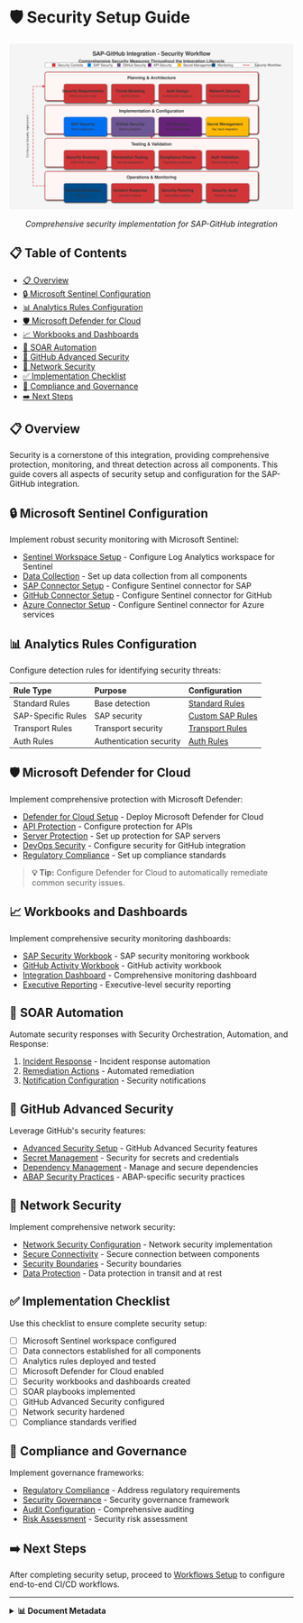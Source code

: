 # 🛡️ Security Setup Guide

<div align="center">
  
  ![Security Workflow](../../../assets/images/flows/security-workflow.svg)
  
  *Comprehensive security implementation for SAP-GitHub integration*
</div>

## 📋 Table of Contents

- [📋 Overview](#-overview)
- [🔒 Microsoft Sentinel Configuration](#-microsoft-sentinel-configuration)
- [📊 Analytics Rules Configuration](#-analytics-rules-configuration)
- [🛡️ Microsoft Defender for Cloud](#️-microsoft-defender-for-cloud)
- [📈 Workbooks and Dashboards](#-workbooks-and-dashboards)
- [🤖 SOAR Automation](#-soar-automation)
- [🔐 GitHub Advanced Security](#-github-advanced-security)
- [🔌 Network Security](#-network-security)
- [✅ Implementation Checklist](#-implementation-checklist)
- [📝 Compliance and Governance](#-compliance-and-governance)
- [➡️ Next Steps](#️-next-steps)

## 📋 Overview

Security is a cornerstone of this integration, providing comprehensive protection, monitoring, and threat detection across all components. This guide covers all aspects of security setup and configuration for the SAP-GitHub integration.

## 🔒 Microsoft Sentinel Configuration

Implement robust security monitoring with Microsoft Sentinel:

- [Sentinel Workspace Setup](./sentinel-workspace.md) - Configure Log Analytics workspace for Sentinel
- [Data Collection](./data-collection.md) - Set up data collection from all components
- [SAP Connector Setup](./sap-connector.md) - Configure Sentinel connector for SAP
- [GitHub Connector Setup](./github-connector.md) - Configure Sentinel connector for GitHub
- [Azure Connector Setup](./azure-connector.md) - Configure Sentinel connector for Azure services

## 📊 Analytics Rules Configuration

Configure detection rules for identifying security threats:

| Rule Type | Purpose | Configuration |
|:----------|:--------|:--------------|
| Standard Rules | Base detection | [Standard Rules](./standard-rules.md) |
| SAP-Specific Rules | SAP security | [Custom SAP Rules](./custom-sap-rules.md) |
| Transport Rules | Transport security | [Transport Rules](./transport-rules.md) |
| Auth Rules | Authentication security | [Auth Rules](./auth-rules.md) |

## 🛡️ Microsoft Defender for Cloud

Implement comprehensive protection with Microsoft Defender:

- [Defender for Cloud Setup](./security-governance.md#defender-configuration) - Deploy Microsoft Defender for Cloud
- [API Protection](./security-governance.md#api-protection) - Configure protection for APIs
- [Server Protection](./security-governance.md#server-protection) - Set up protection for SAP servers
- [DevOps Security](./security-governance.md#devops-security) - Configure security for GitHub integration
- [Regulatory Compliance](./compliance-setup.md) - Set up compliance standards

> **💡 Tip:** Configure Defender for Cloud to automatically remediate common security issues.

## 📈 Workbooks and Dashboards

Implement comprehensive security monitoring dashboards:

- [SAP Security Workbook](./sap-workbook.md) - SAP security monitoring workbook
- [GitHub Activity Workbook](./github-workbook.md) - GitHub activity workbook
- [Integration Dashboard](./integration-dashboard.md) - Comprehensive monitoring dashboard
- [Executive Reporting](./executive-dashboard.md) - Executive-level security reporting

## 🤖 SOAR Automation

Automate security responses with Security Orchestration, Automation, and Response:

1. [Incident Response](./incident-response.md) - Incident response automation
2. [Remediation Actions](./remediation.md) - Automated remediation
3. [Notification Configuration](./notifications.md) - Security notifications

## 🔐 GitHub Advanced Security

Leverage GitHub's security features:

- [Advanced Security Setup](./security-governance.md#advanced-security) - GitHub Advanced Security features
- [Secret Management](./security-governance.md#secret-management) - Security for secrets and credentials
- [Dependency Management](./security-governance.md#dependency-management) - Manage and secure dependencies
- [ABAP Security Practices](./standard-rules.md#abap-security) - ABAP-specific security practices

## 🔌 Network Security

Implement comprehensive network security:

- [Network Security Configuration](./security-governance.md#network-security) - Network security implementation
- [Secure Connectivity](./security-governance.md#secure-connectivity) - Secure connection between components
- [Security Boundaries](./security-governance.md#security-boundaries) - Security boundaries
- [Data Protection](./security-governance.md#data-protection) - Data protection in transit and at rest

## ✅ Implementation Checklist

Use this checklist to ensure complete security setup:

- [ ] Microsoft Sentinel workspace configured
- [ ] Data connectors established for all components
- [ ] Analytics rules deployed and tested
- [ ] Microsoft Defender for Cloud enabled
- [ ] Security workbooks and dashboards created
- [ ] SOAR playbooks implemented
- [ ] GitHub Advanced Security configured
- [ ] Network security hardened
- [ ] Compliance standards verified

## 📝 Compliance and Governance

Implement governance frameworks:

- [Regulatory Compliance](./regulatory-compliance.md) - Address regulatory requirements
- [Security Governance](./security-governance.md) - Security governance framework
- [Audit Configuration](./audit-setup.md) - Comprehensive auditing
- [Risk Assessment](./risk-assessment.md) - Security risk assessment

## ➡️ Next Steps

After completing security setup, proceed to [Workflows Setup](../workflows/index.md) to configure end-to-end CI/CD workflows.

---

<details>
<summary><strong>📊 Document Metadata</strong></summary>

- **Last Updated:** 2025-04-07
- **Author:** SAP-GitHub Integration Team
- **Version:** 1.0.0
- **Status:** Published
</details>